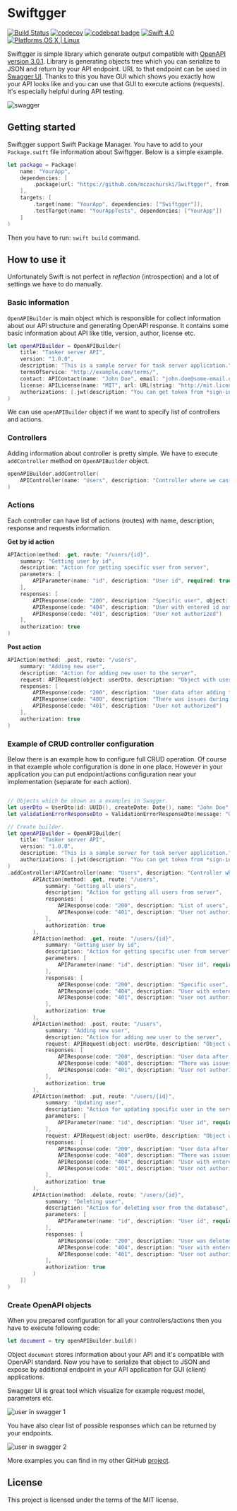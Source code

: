 # Swiftgger

[![Build Status](https://travis-ci.org/mczachurski/Swiftgger.svg?branch=master)](https://travis-ci.org/mczachurski/Swiftgger) [![codecov](https://codecov.io/gh/mczachurski/Swiftgger/branch/master/graph/badge.svg)](https://codecov.io/gh/mczachurski/Swiftgger) [![codebeat badge](https://codebeat.co/badges/44f41b51-3cb9-441b-84fa-8506c3011214)](https://codebeat.co/projects/github-com-mczachurski-swiftgger-master) [![Swift 4.0](https://img.shields.io/badge/Swift-4.0-orange.svg?style=flat)](ttps://developer.apple.com/swift/) [![Platforms OS X | Linux](https://img.shields.io/badge/Platforms-OS%20X%20%7C%20Linux%20-lightgray.svg?style=flat)](https://developer.apple.com/swift/) 

Swiftgger is simple library which generate output compatible with [OpenAPI version 3.0.1](https://github.com/OAI/OpenAPI-Specification/blob/master/versions/3.0.1.md#securitySchemeObject). Library is generating objects tree which you can serialize to JSON and return by your API endpoint. URL to that endpoint can be used in [Swagger UI](https://swagger.io/swagger-ui/). Thanks to this you have GUI which shows you exactly how your API looks like and you can use that GUI to execute actions (requests). It's especially helpful during API testing.

![swagger](Images/screen-02.png)

## Getting started

Swiftgger support Swift Package Manager. You have to add to your `Package.swift` file information about Swiftgger. Below is a simple example.

```swift
let package = Package(
    name: "YourApp",
    dependencies: [
        .package(url: "https://github.com/mczachurski/Swiftgger", from: "1.0.2")
    ],
    targets: [
        .target(name: "YourApp", dependencies: ["Swiftgger"]),
        .testTarget(name: "YourAppTests", dependencies: ["YourApp"])
    ]
)
```

Then you have to run: `swift build` command. 

## How to use it

Unfortunately Swift is not perfect in *reflection* (introspection) and a lot of settings we have to do manually. 

### Basic information

`OpenAPIBuilder` is main object which is responsible for collect information about our API structure and generating OpenAPI response. It contains some basic information about API like title, version, author, license etc.

```swift
let openAPIBuilder = OpenAPIBuilder(
    title: "Tasker server API",
    version: "1.0.0",
    description: "This is a sample server for task server application.",
    termsOfService: "http://example.com/terms/",
    contact: APIContact(name: "John Doe", email: "john.doe@some-email.org", url: URL(string: "http://example-domain.com/@john")),
    license: APILicense(name: "MIT", url: URL(string: "http://mit.license")),
    authorizations: [.jwt(description: "You can get token from *sign-in* action from *Account* controller.")]
)
```

We can use `openAPIBuilder` object if we want to specify list of controllers and actions.

### Controllers

Adding information about controller is pretty simple. We have to execute `addController` method on `OpenAPIBuilder` object.

```swift
openAPIBuilder.addController(
    APIController(name: "Users", description: "Controller where we can manage users", actions: [])
)
```

### Actions

Each controller can have list of actions (routes) with name, description, response and requests information.

**Get by id action**

```swift
APIAction(method: .get, route: "/users/{id}",
    summary: "Getting user by id",
    description: "Action for getting specific user from server",
    parameters: [
        APIParameter(name: "id", description: "User id", required: true)
    ],
    responses: [
        APIResponse(code: "200", description: "Specific user", object: userDto),
        APIResponse(code: "404", description: "User with entered id not exists"),
        APIResponse(code: "401", description: "User not authorized")
    ],
    authorization: true
)

```

**Post action**

```swift
APIAction(method: .post, route: "/users",
    summary: "Adding new user",
    description: "Action for adding new user to the server",
    request: APIRequest(object: userDto, description: "Object with user information."),
    responses: [
        APIResponse(code: "200", description: "User data after adding to the system", object: userDto),
        APIResponse(code: "400", description: "There was issues during adding new user", object: validationErrorResponseDto),
        APIResponse(code: "401", description: "User not authorized")
    ],
    authorization: true
)
```

### Example of CRUD controller configuration

Below there is an example how to configure full CRUD operation. Of course in that example whole configuration is done in one place. However in your application you can put endpoint/actions configuration near your implementation (separate for each action).


```swift

// Objects which be shown as a examples in Swagger.
let userDto = UserDto(id: UUID(), createDate: Date(), name: "John Doe", email: "email@test.com", isLocked: false)
let validationErrorResponseDto = ValidationErrorResponseDto(message: "Object is invalid", errors: ["property": "Information about error."])

// Create builder.
let openAPIBuilder = OpenAPIBuilder(
    title: "Tasker server API",
    version: "1.0.0",
    description: "This is a sample server for task server application.",
    authorizations: [.jwt(description: "You can get token from *sign-in* action from *Account* controller.")]
)
.addController(APIController(name: "Users", description: "Controller where we can manage users", actions: [
        APIAction(method: .get, route: "/users",
            summary: "Getting all users",
            description: "Action for getting all users from server",
            responses: [
                APIResponse(code: "200", description: "List of users", object: [userDto]),
                APIResponse(code: "401", description: "User not authorized")
            ],
            authorization: true
        ),
        APIAction(method: .get, route: "/users/{id}",
            summary: "Getting user by id",
            description: "Action for getting specific user from server",
            parameters: [
                APIParameter(name: "id", description: "User id", required: true)
            ],
            responses: [
                APIResponse(code: "200", description: "Specific user", object: userDto),
                APIResponse(code: "404", description: "User with entered id not exists"),
                APIResponse(code: "401", description: "User not authorized")
            ],
            authorization: true
        ),
        APIAction(method: .post, route: "/users",
            summary: "Adding new user",
            description: "Action for adding new user to the server",
            request: APIRequest(object: userDto, description: "Object with user information."),
            responses: [
                APIResponse(code: "200", description: "User data after adding to the system", object: userDto),
                APIResponse(code: "400", description: "There was issues during adding new user", object: validationErrorResponseDto),
                APIResponse(code: "401", description: "User not authorized")
            ],
            authorization: true
        ),
        APIAction(method: .put, route: "/users/{id}",
            summary: "Updating user",
            description: "Action for updating specific user in the server",
            parameters: [
                APIParameter(name: "id", description: "User id", required: true)
            ],
            request: APIRequest(object: userDto, description: "Object with user information."),
            responses: [
                APIResponse(code: "200", description: "User data after adding to the system", object: userDto),
                APIResponse(code: "400", description: "There was issues during updating user", object: validationErrorResponseDto),
                APIResponse(code: "404", description: "User with entered id not exists"),
                APIResponse(code: "401", description: "User not authorized")
            ],
            authorization: true
        ),
        APIAction(method: .delete, route: "/users/{id}",
            summary: "Deleting user",
            description: "Action for deleting user from the database",
            parameters: [
                APIParameter(name: "id", description: "User id", required: true)
            ],
            responses: [
                APIResponse(code: "200", description: "User was deleted"),
                APIResponse(code: "404", description: "User with entered id not exists"),
                APIResponse(code: "401", description: "User not authorized")
            ],
            authorization: true
        )
    ])
)
```

### Create OpenAPI objects

When you prepared configuration for all your controllers/actions then you have to execute following code:

```swift
let document = try openAPIBuilder.build()
```

Object `document` stores information about your API and it's compatible with OpenAPI standard. Now you have to serialize that object to JSON and expose by additional endpoint in your API application for GUI (client) applications.

Swagger UI is great tool which visualize for example request model, parameters etc.

![user in swagger 1](Images/screen-01.png)

You have also clear list of possible responses which can be returned by your endpoints.

![user in swagger 2](Images/screen-03.png)

More examples you can find in my other GitHub [project](https://github.com/mczachurski/TaskServerSwift).

## License

This project is licensed under the terms of the MIT license.

